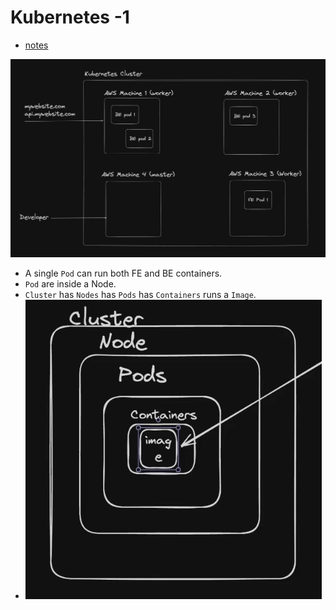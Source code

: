 # Kubernetes -1
- [notes](https://projects.100xdevs.com/tracks/kubernetes-1)

![alt text](image-1.png)

- A single `Pod` can run both FE and BE containers.
- `Pod` are inside a Node.
- `Cluster` has `Nodes` has `Pods` has `Containers` runs a `Image`.
- ![alt text](image.png)
